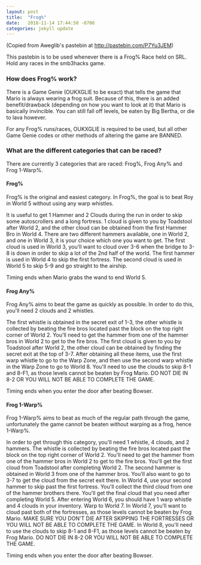 ```yaml
---
layout: post
title:  "Frog%"
date:   2018-11-14 17:44:50 -0700
categories: jekyll update
---
```


(Copied from Aweglib's pastebin at http://pastebin.com/P7Yu3JEM)

This pastebin is to be used whenever there is a Frog% Race held on SRL. Hold any races in the smb3hacks game. 

### How does Frog% work?

There is a Game Genie (OUKXGLIE to be exact) that tells the game that Mario is always wearing a frog suit. Because of this, there is an added benefit/drawback (depending on how you want to look at it) that Mario is basically invincible. You can still fall off levels, be eaten by Big Bertha, or die to lava however.

For any Frog% runs/races, OUKXGLIE is required to be used, but all other Game Genie codes or other methods of altering the game are BANNED.

### What are the different categories that can be raced?

There are currently 3 categories that are raced: Frog%, Frog Any% and Frog 1-Warp%.

#### Frog%

Frog% is the original and easiest category. In Frog%, the goal is to beat Roy in World 5 without using any warp whistles.

It is useful to get 1 Hammer and 2 Clouds during the run in order to skip some autoscrollers and a long fortress. 1 cloud is given to you by Toadstool after World 2, and the other cloud can be obtained from the first Hammer Bro in World 4. There are two different hammers available, one in World 2, and one in World 3, it is your choice which one you want to get. The first cloud is used in World 3, you'll want to cloud over 3-6 when the bridge to 3-8 is down in order to skip a lot of the 2nd half of the world. The first hammer is used in World 4 to skip the first fortress. The second cloud is used in World 5 to skip 5-9 and go straight to the airship.

Timing ends when Mario grabs the wand to end World 5.

#### Frog Any%

Frog Any% aims to beat the game as quickly as possible. In order to do this, you'll need 2 clouds and 2 whistles.

The first whistle is obtained in the secret exit of 1-3, the other whistle is collected by beating the fire bros located past the block on the top right corner of World 2. You'll need to get the hammer from one of the hammer bros in World 2 to get to the fire bros. The first cloud is given to you by Toadstool after World 2, the other cloud can be obtained by finding the secret exit at the top of 3-7. After obtaining all these items, use the first warp whistle to go to the Warp Zone, and then use the second warp whistle in the Warp Zone to go to World 8. You'll need to use the clouds to skip 8-1 and 8-F1, as those levels cannot be beaten by Frog Mario. DO NOT DIE IN 8-2 OR YOU WILL NOT BE ABLE TO COMPLETE THE GAME.

Timing ends when you enter the door after beating Bowser.

#### Frog 1-Warp%

Frog 1-Warp% aims to beat as much of the regular path through the game, unfortunately the game cannot be beaten without warping as a frog, hence 1-Warp%.

In order to get through this category, you'll need 1 whistle, 4 clouds, and 2 hammers. The whistle is collected by beating the fire bros located past the block on the top right corner of World 2. You'll need to get the hammer from one of the hammer bros in World 2 to get to the fire bros. You'll get the first cloud from Toadstool after completing World 2. The second hammer is obtained in World 3 from one of the hammer bros. You'll also want to go to 3-7 to get the cloud from the secret exit there. In World 4, use your second hammer to skip past the first fortress. You'll collect the third cloud from one of the hammer brothers there. You'll get the final cloud that you need after completing World 5. After entering World 6, you should have 1 warp whistle and 4 clouds in your inventory. Warp to World 7. In World 7, you'll want to cloud past both of the fortresses, as those levels cannot be beaten by Frog Mario. MAKE SURE YOU DON'T DIE AFTER SKIPPING THE FORTRESSES OR YOU WILL NOT BE ABLE TO COMPLETE THE GAME. In World 8, you'll need to use the clouds to skip 8-1 and 8-F1, as those levels cannot be beaten by Frog Mario. DO NOT DIE IN 8-2 OR YOU WILL NOT BE ABLE TO COMPLETE THE GAME.

Timing ends when you enter the door after beating Bowser.
